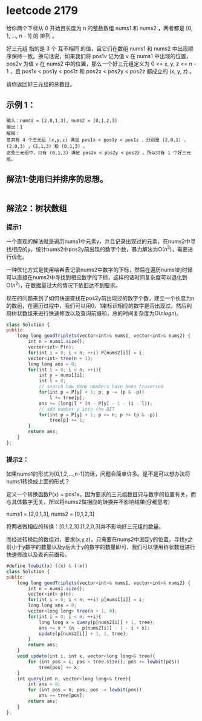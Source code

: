 # leetcode 2179

给你两个下标从 0 开始且长度为 n 的整数数组 nums1 和 nums2 ，两者都是 [0, 1, ..., n - 1] 的 排列 。

好三元组 指的是 3 个 互不相同 的值，且它们在数组 nums1 和 nums2 中出现顺序保持一致。换句话说，如果我们将 pos1v 记为值 v 在 nums1 中出现的位置，pos2v 为值 v 在 nums2 中的位置，那么一个好三元组定义为 0 <= x, y, z <= n - 1 ，且 pos1x < pos1y < pos1z 和 pos2x < pos2y < pos2z 都成立的 (x, y, z) 。

请你返回好三元组的总数目。

## 示例 1：
    输入：nums1 = [2,0,1,3], nums2 = [0,1,2,3]
    输出：1
    解释：
    总共有 4 个三元组 (x,y,z) 满足 pos1x < pos1y < pos1z ，分别是 (2,0,1) ，(2,0,3) ，(2,1,3) 和 (0,1,3) 。
    这些三元组中，只有 (0,1,3) 满足 pos2x < pos2y < pos2z 。所以只有 1 个好三元组。

## 解法1:使用归并排序的思想。

```Javascript

```

## 解法2：树状数组

### 提示1
一个直观的解法就是遍历nums1中元素y，并且记录出现过的元素，在nums2中寻找相应的y，统计nums2中pos2y前出现的数字个数，暴力解法为O($n^3$)，需要进行优化。

一种优化方式是使用哈希表记录nums2中数字的下标，然后在遍历nums1的时候可以直接在nums2中寻找到相应数字的下标，这样的话时间复杂度可以退化到O($n^2$)，在数据量过大的情况下依旧达不到要求。

现在的问题来到了如何快速查找在pos2y前出现过的数字个数，建立一个长度为n的数组，在遍历过程中，我们可以用0、1来标识相应的数字是否出现过，然后利用树状数组来进行快速修改以及查询前缀和，总的时间复杂度为O($nlogn$)。

```JavaScript
class Solution {
public:
    long long goodTriplets(vector<int>& nums1, vector<int>& nums2) {
        int n = nums1.size();
        vector<int> P(n);
        for(int i = 0; i < n; ++i) P[nums2[i]] = i;
        vector<int> tree(n + 1);
        long long ans = 0;
        for(int i = 0; i < n; ++i){
            int y = nums1[i];
            int l = 0;
            // search how many numbers have been traversed
            for(int p = P[y] + 1; p; p -= (p & -p))
                l += tree[p];
            ans += (long)l * (n - P[y] - 1 - (i - l));
            // add number y into the BIT
            for(int p = P[y] + 1; p <= n; p += (p & -p))
                tree[p] += 1;
        }
        return ans;
    }
};
```

### 提示2：
如果nums1的形式为[0,1,2,...,n-1]的话，问题会简单许多。是不是可以想办法将nums1转换成上面的形式？

定义一个转换函数P(x) = pos1x，因为要求的三元组数目只与数字的位置有关，而与具体数字无关，所以将nums2做相应的转换并不影响结果(仔细思考)

nums1 = [2,0,1,3], nums2 = [0,1,2,3]

将两者做相应的转换：[0,1,2,3] [1,2,0,3]并不影响好三元组的数量。

而经过转换后的数组对，要求(x,y,z)，只需要在nums2中固定y的位置，寻找y之前小于y数字的数量以及y后大于y的数字的数量即可，我们可以使用树状数组进行快速修改以及查询前缀和。

```JavaScript
#define lowbit(x) ((x) & (-x))
class Solution {
public:
    long long goodTriplets(vector<int>& nums1, vector<int>& nums2) {
        int n = nums1.size();
        vector<int> p(n);
        for(int i = 0; i < n; ++i) p[nums1[i]] = i;
        long long ans = 0;
        vector<long long> tree(n + 1, 0);
        for(int i = 0; i < n; ++i){
            long long x = query(p[nums2[i]] + 1, tree);
            ans += x * (n - p[nums2[i]] - 1 - i + x);
            update(p[nums2[i]] + 1, 1, tree);
        }
        return ans;
    }
    void update(int i, int x, vector<long long>& tree){
        for (int pos = i; pos < tree.size(); pos += lowbit(pos))
            tree[pos] += x;
    }
    int query(int n, vector<long long>& tree){
        int ans = 0;
        for (int pos = n; pos; pos -= lowbit(pos))
            ans += tree[pos];
        return ans;
    }
};
```
